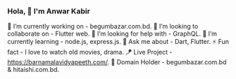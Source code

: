 
### Hola, 👋 I'm Anwar Kabir

🔭 I’m currently working on - begumbazar.com.bd.
👯 I’m looking to collaborate on - Flutter web.
🤝 I’m looking for help with - GraphQL.
🌱 I’m currently learning - node.js, express.js.
💬 Ask me about - Dart, Flutter.
⚡ Fun fact - I love to watch old movies, drama.
🪁 Live Project - https://barnamalavidyapeeth.com/.
🎨 Domain Holder - begumbazar.com.bd & hitaishi.com.bd.



 

